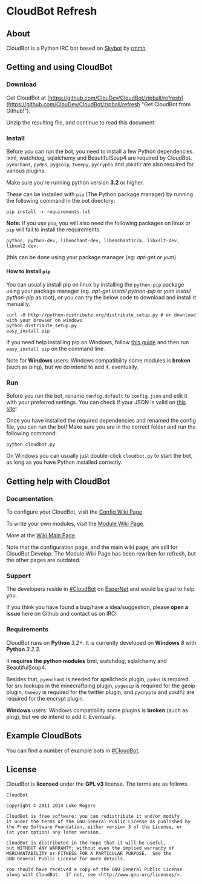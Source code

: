 # CloudBot Refresh

## About

CloudBot is a Python IRC bot based on [Skybot](http://git.io/skybot) by [rmmh](http://git.io/rmmh).

## Getting and using CloudBot

### Download 

Get CloudBot at [https://github.com/ClouDev/CloudBot/zipball/refresh](https://github.com/ClouDev/CloudBot/zipball/refresh "Get CloudBot from Github!").

Unzip the resulting file, and continue to read this document.

### Install

Before you can run the bot, you need to install a few Python dependencies. lxml, watchdog, sqlalchemy and BeautifulSoup4
are required by CloudBot. `pyenchant`, `pydns`, `pygeoip`, `tweepy`, `pycrypto` and `pbkdf2` are also required for various plugins.

Make sure you're running python version **3.2** or higher.

These can be installed with `pip` (The Python package manager) by running the following command in the bot directory:

    pip install -r requirements.txt

**Note:** If you use `pip`, you will also need the following packages on linux or `pip` will fail to install the requirements.

```
python, python-dev, libenchant-dev, libenchant1c2a, libxslt-dev, libxml2-dev.
```

(this can be done using your package manager (eg: *apt-get* or *yum*)

#### How to install `pip`

You can usually install pip on linux by installing the `python-pip` package using your package manager (eg. *apt-get install python-pip* or *yum install python-pip* as root), or you can try the below code to download and install it manually.

    curl -O http://python-distribute.org/distribute_setup.py # or download with your browser on windows
    python distribute_setup.py
    easy_install pip

If you need help installing pip on Windows, follow [this guide](http://simpledeveloper.com/how-to-install-easy_install/) and then run `easy_install pip` on the command line.


Note for **Windows** users: Windows compatibility some modules is **broken** (such as ping), but we do intend to add it, eventually.

### Run

Before you run the bot, rename `config.default` to `config.json` and edit it with your preferred settings. You can check if your JSON is valid on [this site](http://jsonlint.com/)!

Once you have installed the required dependencies and renamed the config file, you can run the bot! Make sure you are in the correct folder and run the following command:

`python cloudbot.py`

On Windows you can usually just double-click `cloudbot.py` to start the bot, as long as you have Python installed correctly.

## Getting help with CloudBot

### Documentation

To configure your CloudBot, visit the [Config Wiki Page](http://git.io/cloudbotircconfig).

To write your own modules, visit the [Module Wiki Page](https://github.com/ClouDev/CloudBot/wiki/Writing-Refresh-Modules).

More at the [Wiki Main Page](http://git.io/cloudbotircwiki).

Note that the configuration page, and the main wiki page, are still for CloudBot Develop. The Module Wiki Page has been
rewriten for refresh, but the other pages are outdated.

### Support

The developers reside in [#CloudBot](irc://irc.esper.net/cloudbot) on [EsperNet](http://esper.net) and would be glad to help you.

If you think you have found a bug/have a idea/suggestion, please **open a issue** here on Github and contact us on IRC!

### Requirements

CloudBot runs on **Python** *3.2+*. It is currently developed on **Windows** *8* with **Python** *3.2.3*.

It **requires the python modules** lxml, watchdog, sqlalchemy and BeautifulSoup4.

Besides that, `pyenchant` is needed for spellcheck plugin, `pydns` is required for srv lookups in the minecraftping
plugin, `pygeoip` is required for the geoip plugin, `tweepy` is required for the twitter plugin, and `pycrypto` and
`pbkdf2` are required for the encrypt plugin.

**Windows** users: Windows compatibility some plugins is **broken** (such as ping), but we do intend to add it. Eventually.

## Example CloudBots

You can find a number of example bots in [#CloudBot](irc://irc.esper.net/cloudbot "Connect via IRC to #CloudBot on irc.esper.net").

## License

CloudBot is **licensed** under the **GPL v3** license. The terms are as follows.

    CloudBot

    Copyright © 2011-2014 Luke Rogers

    CloudBot is free software: you can redistribute it and/or modify
    it under the terms of the GNU General Public License as published by
    the Free Software Foundation, either version 3 of the License, or
    (at your option) any later version.

    CloudBot is distributed in the hope that it will be useful,
    but WITHOUT ANY WARRANTY; without even the implied warranty of
    MERCHANTABILITY or FITNESS FOR A PARTICULAR PURPOSE.  See the
    GNU General Public License for more details.

    You should have received a copy of the GNU General Public License
    along with CloudBot.  If not, see <http://www.gnu.org/licenses/>.
